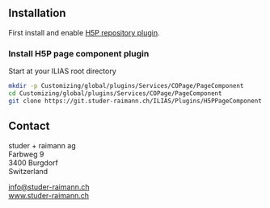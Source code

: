 ## Installation

First install and enable [H5P repository plugin](https://git.studer-raimann.ch/ILIAS/Plugins/H5P).

### Install H5P page component plugin

Start at your ILIAS root directory 
```bash
mkdir -p Customizing/global/plugins/Services/COPage/PageComponent
cd Customizing/global/plugins/Services/COPage/PageComponent
git clone https://git.studer-raimann.ch/ILIAS/Plugins/H5PPageComponent H5PPageComponent
```

## Contact
studer + raimann ag  
Farbweg 9  
3400 Burgdorf  
Switzerland 

info@studer-raimann.ch  
www.studer-raimann.ch  
